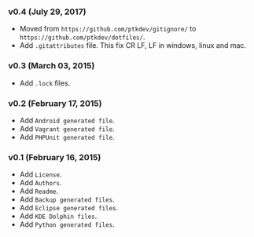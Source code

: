 ### v0.4 (July 29, 2017)

* Moved from `https://github.com/ptkdev/gitignore/` to `https://github.com/ptkdev/dotfiles/`.
* Add `.gitattributes` file. This fix CR LF, LF in windows, linux and mac.


### v0.3 (March 03, 2015)

* Add `.lock` files.


### v0.2 (February 17, 2015)

* Add `Android generated file`.
* Add `Vagrant generated file`.
* Add `PHPUnit generated file`.


### v0.1 (February 16, 2015)

* Add `License`.
* Add `Authors`.
* Add `Readme`.
* Add `Backup generated files`.
* Add `Eclipse generated files`.
* Add `KDE Dolphin files`.
* Add `Python generated files`.
